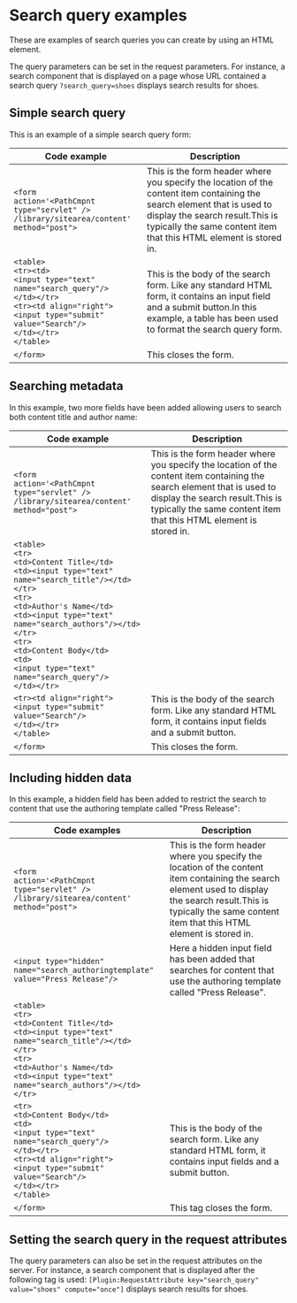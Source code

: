 # Search query examples

These are examples of search queries you can create by using an HTML element.

The query parameters can be set in the request parameters. For instance, a search component that is displayed on a page whose URL contained a search query `?search_query=shoes` displays search results for shoes.

## Simple search query

This is an example of a simple search query form:

|Code example|Description|
|------------|-----------|
|`<form`<br> `action='<PathCmpnt type="servlet" />`<br>`/library/sitearea/content' method="post">`|This is the form header where you specify the location of the content item containing the search element that is used to display the search result.This is typically the same content item that this HTML element is stored in.|
|`<table>`<br>`<tr><td>`<br>`<input type="text" name="search_query"/>`<br>`</td></tr>`<br>`<tr><td align="right">`<br>`<input type="submit" value="Search"/>`<br>`</td></tr>`<br>`</table>`|This is the body of the search form. Like any standard HTML form, it contains an input field and a submit button.In this example, a table has been used to format the search query form.|
|`</form>`|This closes the form.|

## Searching metadata

In this example, two more fields have been added allowing users to search both content title and author name:

|Code example|Description|
|------------|-----------|
|`<form`<br> `action='<PathCmpnt type="servlet" />`<br>`/library/sitearea/content' method="post">`|This is the form header where you specify the location of the content item containing the search element that is used to display the search result.This is typically the same content item that this HTML element is stored in.|
|`<table>`<br>`<tr>`<br>`<td>Content Title</td>`<br>`<td><input type="text" name="search_title"/></td>`<br>`</tr>`<br>`<tr>`<br>`<td>Author's Name</td>`<br>`<td><input type="text" name="search_authors"/></td>`<br>`</tr>`<br>`<tr>`<br>`<td>Content Body</td>`<br>`<td>`<br>`<input type="text" name="search_query"/>`<br>`</td></tr>`<br>
`<tr><td align="right">`<br>`<input type="submit" value="Search"/>`<br>`</td></tr>`<br>`</table>`|This is the body of the search form. Like any standard HTML form, it contains input fields and a submit button.|
|`</form>`|This closes the form.|

## Including hidden data

In this example, a hidden field has been added to restrict the search to content that use the authoring template called "Press Release":

|Code examples|Description|
|-------------|-----------|
|`<form`<br>`action='<PathCmpnt type="servlet" />`<br>`/library/sitearea/content' method="post">`|This is the form header where you specify the location of the content item containing the search element used to display the search result.This is typically the same content item that this HTML element is stored in.|
|`<input type="hidden"`<br>`name="search_authoringtemplate"`<br>`value="Press Release"/>`|Here a hidden input field has been added that searches for content that use the authoring template called "Press Release".|
|`<table>`<br>`<tr>`<br>`<td>Content Title</td>`<br>`<td><input type="text" name="search_title"/></td>`<br>`</tr>`<br>`<tr>`<br>`<td>Author's Name</td>`<br>`<td><input type="text" name="search_authors"/></td>`<br>`</tr>`<br>
`<tr>`<br>`<td>Content Body</td>`<br>`<td>`<br>`<input type="text" name="search_query"/>`<br>`</td></tr>`<br>`<tr><td align="right">`<br>`<input type="submit" value="Search"/>`<br>`</td></tr>`<br>`</table>`|This is the body of the search form. Like any standard HTML form, it contains input fields and a submit button.|
|`</form>`|This tag closes the form.|

## Setting the search query in the request attributes

The query parameters can also be set in the request attributes on the server. For instance, a search component that is displayed after the following tag is used: `[Plugin:RequestAttribute key="search_query" value="shoes" compute="once"]` displays search results for shoes.


